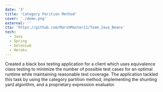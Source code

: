```yaml
---
date: '3'
title: 'Category Parition Method'
cover: './demo.png'
external: ''
cta: 'https://github.com/MarshMaster11/Team_Java_Beans'
tech:
  - Java
  - Spring
  - Selenium
  - Heroku
---
```


Created a black box testing application for a client which uses equivalence class testing to minimize the number of possible test cases for an optimal runtime while maintaining reasonable test coverage. The application tackled this task by using the category partition method, implementing the shunting yard algorithm, and a proprietary expression evaluator.
